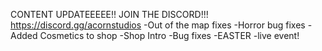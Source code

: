 CONTENT UPDATEEEEE!! JOIN THE DISCORD!!! https://discord.gg/acornstudios
-Out of the map fixes
-Horror bug fixes
-Added Cosmetics to shop
-Shop Intro 
-Bug fixes
-EASTER
-live event!
